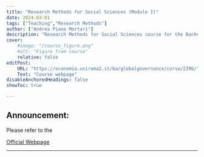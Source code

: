 ```yaml
---
title: "Research Methods for Social Sciences (Module I)"
date: 2024-03-01
tags: ["Teaching","Research Methods"]
author: ["Andrea Piano Mortari"]
description: "Research Methods for Social Sciences course for the Bachelor Degree in Global Governance"
cover:
    #image: "/course_figure.png"
    #alt: "Figure from course"
    relative: false
editPost:
    URL: "https://economia.uniroma2.it/ba/globalgovernance/corso/2396/"
    Text: "Course webpage"
disableAnchoredHeadings: false
showToc: true

---
```


## Announcement:

Please refer to the

[Official Webpage](https://economia.uniroma2.it/ba/globalgovernance/corso/2396/)

---

